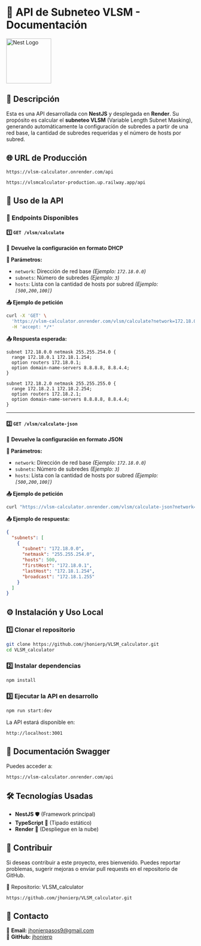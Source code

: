 # 📌 API de Subneteo VLSM - Documentación

<a href="http://nestjs.com/" target="blank"><img src="https://nestjs.com/img/logo-small.svg" width="120" alt="Nest Logo" /></a>

## 🚀 Descripción

Esta es una API desarrollada con **NestJS** y desplegada en **Render**. Su propósito es calcular el **subneteo VLSM** (Variable Length Subnet Masking), generando automáticamente la configuración de subredes a partir de una red base, la cantidad de subredes requeridas y el número de hosts por subred.

## 🌐 URL de Producción

```
https://vlsm-calculator.onrender.com/api

https://vlsmcalculator-production.up.railway.app/api
```


## 📄 Uso de la API

### 🔹 Endpoints Disponibles

#### **1️⃣ `GET /vlsm/calculate`**

📄 **Devuelve la configuración en formato DHCP**

**📌 Parámetros:**

- `network`: Dirección de red base _(Ejemplo: `172.18.0.0`)_
- `subnets`: Número de subredes _(Ejemplo: `3`)_
- `hosts`: Lista con la cantidad de hosts por subred _(Ejemplo: `[500,200,100]`)_

**📤 Ejemplo de petición**

```bash
curl -X 'GET' \
  'https://vlsm-calculator.onrender.com/vlsm/calculate?network=172.18.0.0&subnets=3&hosts=500&hosts=200&hosts=100' \
  -H 'accept: */*'
```

**📤 Respuesta esperada:**

```
subnet 172.18.0.0 netmask 255.255.254.0 {
  range 172.18.0.1 172.18.1.254;
  option routers 172.18.0.1;
  option domain-name-servers 8.8.8.8, 8.8.4.4;
}

subnet 172.18.2.0 netmask 255.255.255.0 {
  range 172.18.2.1 172.18.2.254;
  option routers 172.18.2.1;
  option domain-name-servers 8.8.8.8, 8.8.4.4;
}
```

---

#### **2️⃣ `GET /vlsm/calculate-json`**

📄 **Devuelve la configuración en formato JSON**

**📌 Parámetros:**

- `network`: Dirección de red base _(Ejemplo: `172.18.0.0`)_
- `subnets`: Número de subredes _(Ejemplo: `3`)_
- `hosts`: Lista con la cantidad de hosts por subred _(Ejemplo: `[500,200,100]`)_

**📤 Ejemplo de petición**

```bash
curl "https://vlsm-calculator.onrender.com/vlsm/calculate-json?network=172.18.0.0&subnets=3&hosts=500,200,100"
```

**📤 Ejemplo de respuesta:**

```json
{
  "subnets": [
    {
      "subnet": "172.18.0.0",
      "netmask": "255.255.254.0",
      "hosts": 500,
      "firstHost": "172.18.0.1",
      "lastHost": "172.18.1.254",
      "broadcast": "172.18.1.255"
    }
  ]
}
```

## ⚙️ Instalación y Uso Local

### 1️⃣ Clonar el repositorio

```bash
git clone https://github.com/jhonierp/VLSM_calculator.git
cd VLSM_calculator
```

### 2️⃣ Instalar dependencias

```bash
npm install
```

### 3️⃣ Ejecutar la API en desarrollo

```bash
npm run start:dev
```

La API estará disponible en:

```
http://localhost:3001
```

## 📖 Documentación Swagger

Puedes acceder a:

```
https://vlsm-calculator.onrender.com/api
```

## 🛠 Tecnologías Usadas

- **NestJS** 🛡️ (Framework principal)
- **TypeScript** 📜 (Tipado estático)
- **Render** 🚀 (Despliegue en la nube)

## 🤝 Contribuir

Si deseas contribuir a este proyecto, eres bienvenido. Puedes reportar problemas, sugerir mejoras o enviar pull requests en el repositorio de GitHub.

🔗 Repositorio: VLSM_calculator

```
https://github.com/jhonierp/VLSM_calculator.git
```

## 📩 Contacto

📧 **Email:** jhonierpasos9@gmail.com  
🐙 **GitHub:** [jhonierp](https://github.com/jhonierp)
